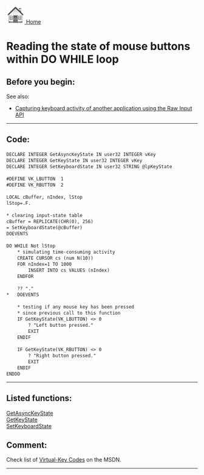[<img src="../images/home.png"> Home ](https://github.com/VFPX/Win32API)  

# Reading the state of mouse buttons within DO WHILE loop

## Before you begin:
See also:

* [Capturing keyboard activity of another application using the Raw Input API](sample_572.md)  
  
***  


## Code:
```foxpro  
DECLARE INTEGER GetAsyncKeyState IN user32 INTEGER vKey
DECLARE INTEGER GetKeyState IN user32 INTEGER vKey
DECLARE INTEGER SetKeyboardState IN user32 STRING @lpKeyState

#DEFINE VK_LBUTTON  1
#DEFINE VK_RBUTTON  2

LOCAL cBuffer, nIndex, lStop
lStop=.F.

* clearing input-state table
cBuffer = REPLICATE(CHR(0), 256)
= SetKeyboardState(@cBuffer)
DOEVENTS

DO WHILE Not lStop
	* simulating time-consuming activity
	CREATE CURSOR cs (num N(10))
	FOR nIndex=1 TO 1000
		INSERT INTO cs VALUES (nIndex)
	ENDFOR

	?? "."
*	DOEVENTS

	* testing if any mouse key has been pressed
	* since previous call to this function
	IF GetKeyState(VK_LBUTTON) <> 0
		? "Left button pressed."
		EXIT
	ENDIF

	IF GetKeyState(VK_RBUTTON) <> 0
		? "Right button pressed."
		EXIT
	ENDIF
ENDDO  
```  
***  


## Listed functions:
[GetAsyncKeyState](../libraries/user32/GetAsyncKeyState.md)  
[GetKeyState](../libraries/user32/GetKeyState.md)  
[SetKeyboardState](../libraries/user32/SetKeyboardState.md)  

## Comment:
Check list of <a href="http://msdn.microsoft.com/library/default.asp?url=/library/en-us/winui/vkeys_529f.asp">Virtual-Key Codes</a> on the MSDN.  
  
***  

